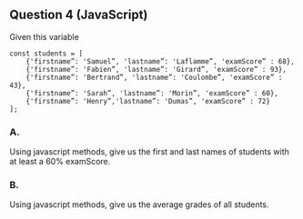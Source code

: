 ## Question 4 (JavaScript)

Given this variable

```
const students = [
    {'firstname”: 'Samuel”, 'lastname”: 'Laflamme”, 'examScore” : 68},
    {'firstname”: 'Fabien”, 'lastname”: 'Girard”, 'examScore” : 93},
    {'firstname”: 'Bertrand”, 'lastname”: 'Coulombe”, 'examScore” : 43},
    {'firstname”: 'Sarah”, 'lastname”: 'Morin”, 'examScore” : 60},
    {'firstname”: 'Henry”,'lastname”: 'Dumas”, 'examScore” : 72}
];
```

### A.

Using javascript methods, give us the first and last names of students with at least a 60% examScore.

### B.

Using javascript methods, give us the average grades of all students.
